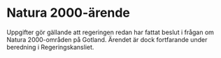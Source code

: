# Natura 2000-ärende

Uppgifter gör gällande att regeringen redan har fattat beslut i frågan om Natura 2000\-områden på Gotland. Ärendet är dock fortfarande under beredning i Regeringskansliet.
